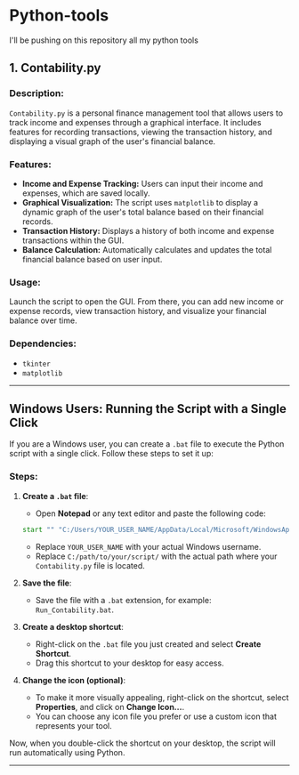 # Python-tools
I'll be pushing on this repository all my python tools 

## 1. Contability.py

### Description:
`Contability.py` is a personal finance management tool that allows users to track income and expenses through a graphical interface. It includes features for recording transactions, viewing the transaction history, and displaying a visual graph of the user's financial balance.

### Features:
- **Income and Expense Tracking:** Users can input their income and expenses, which are saved locally.
- **Graphical Visualization:** The script uses `matplotlib` to display a dynamic graph of the user's total balance based on their financial records.
- **Transaction History:** Displays a history of both income and expense transactions within the GUI.
- **Balance Calculation:** Automatically calculates and updates the total financial balance based on user input.

### Usage:
Launch the script to open the GUI. From there, you can add new income or expense records, view transaction history, and visualize your financial balance over time.

### Dependencies:
- `tkinter`
- `matplotlib`

---

## Windows Users: Running the Script with a Single Click

If you are a Windows user, you can create a `.bat` file to execute the Python script with a single click. Follow these steps to set it up:

### Steps:
1. **Create a `.bat` file**:
    - Open **Notepad** or any text editor and paste the following code:
    ```bat
    start "" "C:/Users/YOUR_USER_NAME/AppData/Local/Microsoft/WindowsApps/python.exe" C:/path/to/your/script/Contability.py
    ```
    - Replace `YOUR_USER_NAME` with your actual Windows username.
    - Replace `C:/path/to/your/script/` with the actual path where your `Contability.py` file is located.

2. **Save the file**:
    - Save the file with a `.bat` extension, for example: `Run_Contability.bat`.

3. **Create a desktop shortcut**:
    - Right-click on the `.bat` file you just created and select **Create Shortcut**.
    - Drag this shortcut to your desktop for easy access.

4. **Change the icon (optional)**:
    - To make it more visually appealing, right-click on the shortcut, select **Properties**, and click on **Change Icon...**. 
    - You can choose any icon file you prefer or use a custom icon that represents your tool.

Now, when you double-click the shortcut on your desktop, the script will run automatically using Python.

---
